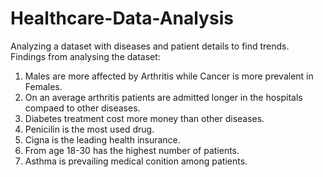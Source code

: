 # Healthcare-Data-Analysis
Analyzing a  dataset with diseases and patient details to find trends.
Findings from analysing the dataset: 
1. Males are more affected by Arthritis while Cancer is more prevalent in Females.
2. On an average arthritis patients are admitted longer in the hospitals compaed to other diseases.
3. Diabetes treatment cost more money than other diseases.
4. Penicilin is the most used drug.
5. Cigna is the leading health insurance.
6. From age 18-30 has the highest number of patients.
7. Asthma is prevailing medical conition among patients.
